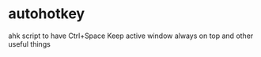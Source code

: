 # autohotkey
ahk script to have Ctrl+Space Keep active window always on top and other useful things

